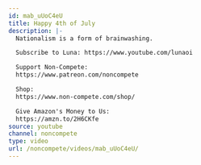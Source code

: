 ```yaml
---
id: mab_uUoC4eU
title: Happy 4th of July
description: |-
  Nationalism is a form of brainwashing.

  Subscribe to Luna: https://www.youtube.com/lunaoi

  Support Non-Compete:
  https://www.patreon.com/noncompete

  Shop:
  https://www.non-compete.com/shop/

  Give Amazon's Money to Us:
  https://amzn.to/2H6CKfe
source: youtube
channel: noncompete
type: video
url: /noncompete/videos/mab_uUoC4eU/
---
```


